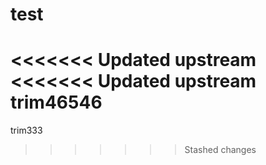 # test
<<<<<<< Updated upstream
<<<<<<< Updated upstream
trim46546
=======
trim333
>>>>>>> Stashed changes
